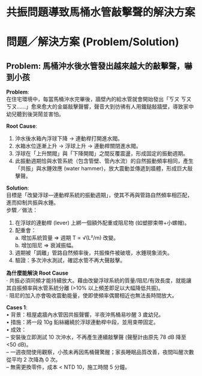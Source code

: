 # 共振問題導致馬桶水管敲擊聲的解決方案

# 問題／解決方案 (Problem/Solution)

## Problem: 馬桶沖水後水管發出越來越大的敲擊聲，嚇到小孩

**Problem**:  
在住宅環境中，每當馬桶沖水完畢後，牆壁內的給水管就會開始發出「ㄎㄡ ㄎㄡ ㄎㄡ……」愈來愈大的金屬敲擊聲響，聲音大到彷彿有人用鐵鎚敲牆壁，導致家中幼兒聽到後哭鬧並害怕。

**Root Cause**:  
1. 沖水後水箱內浮球下降 → 連動桿打開進水閥。  
2. 水箱水位逐漸上升 → 浮球上升 → 連動桿關閉進水閥。  
3. 浮球在「上升關閥」與「下降開閥」之間反覆震盪，形成固定的振動週期。  
4. 此振動週期恰與水管系統（包含管壁、管內水流）的自然振動頻率相同，產生「共振」與水錘效應 (water hammer)，放大震動並傳遞到牆體，形成巨大敲擊聲。

**Solution**:  
目標是「改變浮球—連動桿系統的振動週期」，使其不再與管路自然頻率相匹配，進而抑制共振與水錘。  
步驟／做法：  
1. 在浮球的連動桿 (lever) 上綁一個額外配重或阻尼物 (如塑膠束帶+小螺帽)。  
2. 配重會：  
   a. 增加系統質量 ⇒ 週期 T ∝ √(L²/m) 改變。  
   b. 增加阻尼 ⇒ 衰減振幅。  
3. 週期被「調離」管路自然頻率後，共振條件被破壞，水錘現象消失。  
4. 驗證：多次沖水測試，確認水管不再大聲敲擊。

**為什麼能解決 Root Cause**  
‧ 共振必須同頻才能持續放大。藉由改變浮球系統的質量/阻尼/有效長度，就能讓其自振頻率與水管系統分離 (>10% 以上頻差即足以大幅降低共振)。  
‧ 阻尼的加入亦會吸收震動能量，使即使頻率偶爾相近也無法長時間放大。

**Cases 1**:  
• 背景：租屋處牆內水管因共振聲響，半夜沖馬桶易吵醒 3 歲幼兒。  
• 措施：將一段 10g 鉛絲纏繞於浮球連動桿中段，並用束帶固定。  
• 成效：  
  – 安裝後立即測試 10 次沖水，不再產生連續敲擊聲 (聲壓計由原先 78 dB 降至 <50 dB)。  
  – 一週夜間使用觀察，小孩未再因馬桶聲驚醒；家長睡眠品質改善，夜間叫醒次數從平均 2 次降為 0 次。  
  – 無需更換零件，成本 < NTD 10，施工時間 5 分鐘。

